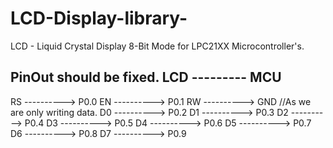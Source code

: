 # LCD-Display-library-
LCD - Liquid Crystal Display 8-Bit Mode for LPC21XX Microcontroller's.


PinOut should be fixed.
LCD ---------  MCU
-------------------------
RS ----------> P0.0
EN ----------> P0.1
RW ----------> GND //As we are only writing data.
D0 ----------> P0.2
D1 ----------> P0.3
D2 ----------> P0.4
D3 ----------> P0.5
D4 ----------> P0.6
D5 ----------> P0.7
D6 ----------> P0.8
D7 ----------> P0.9

